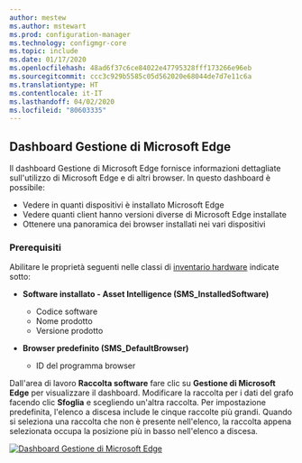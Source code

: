 ```yaml
---
author: mestew
ms.author: mstewart
ms.prod: configuration-manager
ms.technology: configmgr-core
ms.topic: include
ms.date: 01/17/2020
ms.openlocfilehash: 48ad6f37c6ce84022e47795328fff173266e96eb
ms.sourcegitcommit: ccc3c929b5585c05d562020e68044de7d7e11c6a
ms.translationtype: HT
ms.contentlocale: it-IT
ms.lasthandoff: 04/02/2020
ms.locfileid: "80603335"
---
```

## <a name="microsoft-edge-management-dashboard"></a><a name="bkmk_edge-dash"></a> Dashboard Gestione di Microsoft Edge

<!--3871913-->
Il dashboard Gestione di Microsoft Edge fornisce informazioni dettagliate sull'utilizzo di Microsoft Edge e di altri browser. In questo dashboard è possibile:

- Vedere in quanti dispositivi è installato Microsoft Edge
- Vedere quanti client hanno versioni diverse di Microsoft Edge installate
- Ottenere una panoramica dei browser installati nei vari dispositivi

### <a name="prerequisites"></a>Prerequisiti

Abilitare le proprietà seguenti nelle classi di [inventario hardware](/configmgr/core/clients/manage/inventory/extend-hardware-inventory) indicate sotto:

- **Software installato - Asset Intelligence (SMS_InstalledSoftware)**
   - Codice software
   - Nome prodotto
   - Versione prodotto

- **Browser predefinito (SMS_DefaultBrowser)**
   - ID del programma browser

Dall'area di lavoro **Raccolta software** fare clic su **Gestione di Microsoft Edge** per visualizzare il dashboard. Modificare la raccolta per i dati del grafo facendo clic **Sfoglia** e scegliendo un'altra raccolta. Per impostazione predefinita, l'elenco a discesa include le cinque raccolte più grandi. Quando si seleziona una raccolta che non è presente nell'elenco, la raccolta appena selezionata occupa la posizione più in basso nell'elenco a discesa.

[![Dashboard Gestione di Microsoft Edge](../../media/3871913-microsoft-edge-dashboard.png)](../../media/3871913-microsoft-edge-dashboard.png#lightbox)

